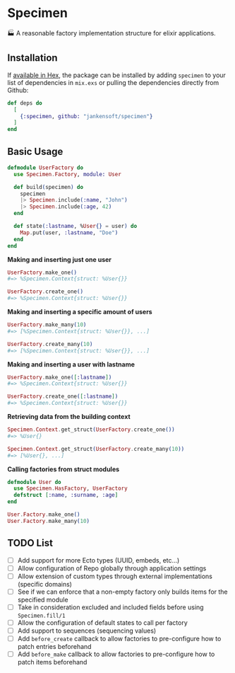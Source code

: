 # Specimen

🏭 A reasonable factory implementation structure for elixir applications.  

## Installation

If [available in Hex](https://hex.pm/docs/publish), the package can be installed
by adding `specimen` to your list of dependencies in `mix.exs` or pulling the dependencies directly from Github:

```elixir
def deps do
  [
    {:specimen, github: "jankensoft/specimen"}
  ]
end
```

## Basic Usage

```elixir
defmodule UserFactory do
  use Specimen.Factory, module: User

  def build(specimen) do
    specimen
    |> Specimen.include(:name, "John")
    |> Specimen.include(:age, 42)
  end

  def state(:lastname, %User{} = user) do
    Map.put(user, :lastname, "Doe")
  end
end
```

**Making and inserting just one user**

```elixir
UserFactory.make_one()
#=> %Specimen.Context{struct: %User{}}

UserFactory.create_one()
#=> %Specimen.Context{struct: %User{}}
```

**Making and inserting a specific amount of users**

```elixir
UserFactory.make_many(10)
#=> [%Specimen.Context{struct: %User{}}, ...]

UserFactory.create_many(10)
#=> [%Specimen.Context{struct: %User{}}, ...]
```

**Making and inserting a user with lastname**

```elixir
UserFactory.make_one([:lastname])
#=> %Specimen.Context{struct: %User{}}

UserFactory.create_one([:lastname])
#=> %Specimen.Context{struct: %User{}}
```

**Retrieving data from the building context**

```elixir
Specimen.Context.get_struct(UserFactory.create_one()) 
#=> %User{}

Specimen.Context.get_struct(UserFactory.create_many(10)) 
#=> [%User{}, ...]
```

**Calling factories from struct modules**

```elixir
defmodule User do
  use Specimen.HasFactory, UserFactory
  defstruct [:name, :surname, :age]
end
```

```elixir
User.Factory.make_one()
User.Factory.make_many(10)
```

## TODO List

- [ ] Add support for more Ecto types (UUID, embeds, etc...)
- [ ] Allow configuration of Repo globally through application settings
- [ ] Allow extension of custom types through external implementations (specific domains)
- [ ] See if we can enforce that a non-empty factory only builds items for the specified module
- [ ] Take in consideration excluded and included fields before using `Specimen.fill/1`
- [ ] Allow the configuration of default states to call per factory
- [ ] Add support to sequences (sequencing values)
- [ ] Add `before_create` callback to allow factories to pre-configure how to patch entries beforehand
- [ ] Add `before_make` callback to allow factories to pre-configure how to patch items beforehand